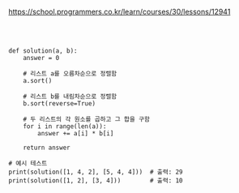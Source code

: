 https://school.programmers.co.kr/learn/courses/30/lessons/12941

<br>

</br>

```
def solution(a, b):
    answer = 0

    # 리스트 a를 오름차순으로 정렬함
    a.sort()

    # 리스트 b를 내림차순으로 정렬함
    b.sort(reverse=True)

    # 두 리스트의 각 원소를 곱하고 그 합을 구함
    for i in range(len(a)):
        answer += a[i] * b[i]

    return answer

# 예시 테스트
print(solution([1, 4, 2], [5, 4, 4]))  # 출력: 29
print(solution([1, 2], [3, 4]))        # 출력: 10
```
